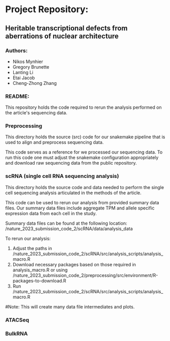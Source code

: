 # Project Repository: 
## Heritable transcriptional defects from aberrations of nuclear architecture

### Authors: 
- Nikos Mynhier
- Gregory Brunette
- Lanting Li
- Etai Jacob
- Cheng-Zhong Zhang

### README:

This repository holds the code required to rerun the analysis performed on the article's sequencing data. 

### Preprocessing 

This directory holds the source (src) code for our snakemake pipeline that is used to align and preprocess sequencing data. 

This code serves as a reference for we processed our sequencing data. To run this code one must adjust the snakemake configuration appropriately and download raw sequencing data from the public repository. 

### scRNA (single cell RNA sequencing analysis)

This directory holds the source code and data needed to perform the single cell sequencing analysis articulated in the methods of the article. 

This code can be used to rerun our analysis from provided summary data files. Our summary data files include aggregate TPM and allele specific expression data from each cell in the study.

Summary data files can  be found at the following location:
/nature_2023_submission_code_2/scRNA/data/analysis_data

To rerun our analysis: 
1) Adjust the paths in /nature_2023_submission_code_2/scRNA/src/analysis_scripts/analysis_macro.R 
2) Download necessary packages based on those required in analysis_macro.R or using /nature_2023_submission_code_2/preprocessing/src/environment/R-packages-to-download.R
3) Run /nature_2023_submission_code_2/scRNA/src/analysis_scripts/analysis_macro.R 

#Note: This will create many data file intermediates and plots.

### ATACSeq

### BulkRNA
